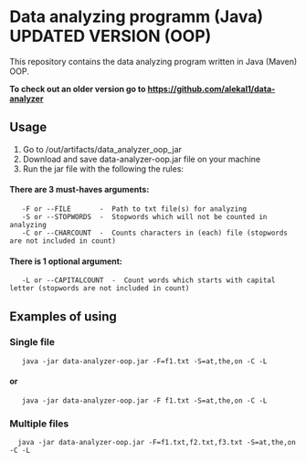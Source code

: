 # Data analyzing programm (Java) UPDATED VERSION (OOP)
This repository contains the data analyzing program written in Java (Maven) OOP.

**To check out an older version go to https://github.com/alekal1/data-analyzer**
## Usage
1. Go to /out/artifacts/data_analyzer_oop_jar
2. Download and save data-analyzer-oop.jar file on your machine
3. Run the jar file with the following the rules:

#### There are 3 must-haves arguments:
       -F or --FILE       -  Path to txt file(s) for analyzing
       -S or --STOPWORDS  -  Stopwords which will not be counted in analyzing
       -C or --CHARCOUNT  -  Counts characters in (each) file (stopwords are not included in count)
#### There is 1 optional argument:
       -L or --CAPITALCOUNT  -  Count words which starts with capital letter (stopwords are not included in count)
 
## Examples of using
 
### Single file
       java -jar data-analyzer-oop.jar -F=f1.txt -S=at,the,on -C -L
#### or
       java -jar data-analyzer-oop.jar -F f1.txt -S=at,the,on -C -L
       
### Multiple files
      java -jar data-analyzer-oop.jar -F=f1.txt,f2.txt,f3.txt -S=at,the,on -C -L